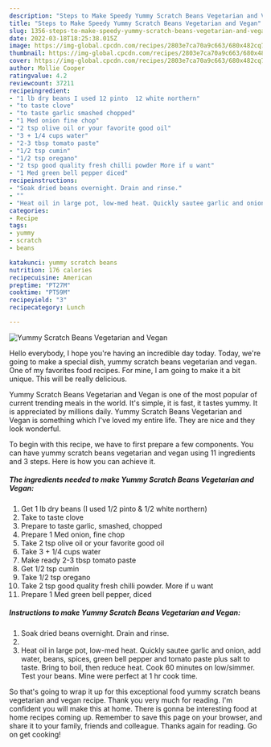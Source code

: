 ```yaml
---
description: "Steps to Make Speedy Yummy Scratch Beans Vegetarian and Vegan"
title: "Steps to Make Speedy Yummy Scratch Beans Vegetarian and Vegan"
slug: 1356-steps-to-make-speedy-yummy-scratch-beans-vegetarian-and-vegan
date: 2022-03-18T18:25:38.015Z
image: https://img-global.cpcdn.com/recipes/2803e7ca70a9c663/680x482cq70/yummy-scratch-beans-vegetarian-and-vegan-recipe-main-photo.jpg
thumbnail: https://img-global.cpcdn.com/recipes/2803e7ca70a9c663/680x482cq70/yummy-scratch-beans-vegetarian-and-vegan-recipe-main-photo.jpg
cover: https://img-global.cpcdn.com/recipes/2803e7ca70a9c663/680x482cq70/yummy-scratch-beans-vegetarian-and-vegan-recipe-main-photo.jpg
author: Mollie Cooper
ratingvalue: 4.2
reviewcount: 37211
recipeingredient:
- "1 lb dry beans I used 12 pinto  12 white northern"
- "to taste clove"
- "to taste garlic smashed chopped"
- "1 Med onion fine chop"
- "2 tsp olive oil or your favorite good oil"
- "3 + 1/4 cups water"
- "2-3 tbsp tomato paste"
- "1/2 tsp cumin"
- "1/2 tsp oregano"
- "2 tsp good quality fresh chilli powder More if u want"
- "1 Med green bell pepper diced"
recipeinstructions:
- "Soak dried beans overnight. Drain and rinse."
- ""
- "Heat oil in large pot, low-med heat. Quickly sautee garlic and onion, add water, beans, spices, green bell pepper and tomato paste plus salt to taste. Bring to boil, then reduce heat. Cook 60 minutes on low/simmer. Test your beans. Mine were perfect at 1 hr cook time."
categories:
- Recipe
tags:
- yummy
- scratch
- beans

katakunci: yummy scratch beans 
nutrition: 176 calories
recipecuisine: American
preptime: "PT27M"
cooktime: "PT59M"
recipeyield: "3"
recipecategory: Lunch

---
```



![Yummy Scratch Beans Vegetarian and Vegan](https://img-global.cpcdn.com/recipes/2803e7ca70a9c663/680x482cq70/yummy-scratch-beans-vegetarian-and-vegan-recipe-main-photo.jpg)

Hello everybody, I hope you're having an incredible day today. Today, we're going to make a special dish, yummy scratch beans vegetarian and vegan. One of my favorites food recipes. For mine, I am going to make it a bit unique. This will be really delicious.

Yummy Scratch Beans Vegetarian and Vegan is one of the most popular of current trending meals in the world. It's simple, it is fast, it tastes yummy. It is appreciated by millions daily. Yummy Scratch Beans Vegetarian and Vegan is something which I've loved my entire life. They are nice and they look wonderful.




To begin with this recipe, we have to first prepare a few components. You can have yummy scratch beans vegetarian and vegan using 11 ingredients and 3 steps. Here is how you can achieve it.

<!--inarticleads1-->

##### The ingredients needed to make Yummy Scratch Beans Vegetarian and Vegan:

1. Get 1 lb dry beans (I used 1/2 pinto &amp; 1/2 white northern)
1. Take to taste clove
1. Prepare to taste garlic, smashed, chopped
1. Prepare 1 Med onion, fine chop
1. Take 2 tsp olive oil or your favorite good oil
1. Take 3 + 1/4 cups water
1. Make ready 2-3 tbsp tomato paste
1. Get 1/2 tsp cumin
1. Take 1/2 tsp oregano
1. Take 2 tsp good quality fresh chilli powder. More if u want
1. Prepare 1 Med green bell pepper, diced




<!--inarticleads2-->

##### Instructions to make Yummy Scratch Beans Vegetarian and Vegan:

1. Soak dried beans overnight. Drain and rinse.
1. 
1. Heat oil in large pot, low-med heat. Quickly sautee garlic and onion, add water, beans, spices, green bell pepper and tomato paste plus salt to taste. Bring to boil, then reduce heat. Cook 60 minutes on low/simmer. Test your beans. Mine were perfect at 1 hr cook time.




So that's going to wrap it up for this exceptional food yummy scratch beans vegetarian and vegan recipe. Thank you very much for reading. I'm confident you will make this at home. There is gonna be interesting food at home recipes coming up. Remember to save this page on your browser, and share it to your family, friends and colleague. Thanks again for reading. Go on get cooking!
